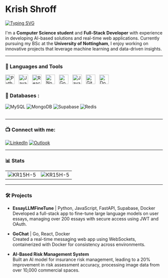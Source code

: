 # Krish Shroff

<a href="https://git.io/typing-svg"><img src="https://readme-typing-svg.herokuapp.com?font=Fira+Code&weight=900&pause=1000&color=4A13F7&width=435&lines=Full+Stack+Developer+and+AI+Engineer" alt="Typing SVG" /></a>

I'm a **Computer Science student** and **Full-Stack Developer** with experience in developing AI-based solutions and real-time web applications. Currently pursuing my BSc at the **University of Nottingham**, I enjoy working on innovative projects that leverage machine learning and data-driven insights.

---

### 🧰 Languages and Tools

<img align="left" alt="Python" width="30px" style="padding-right:10px;" src="https://cdn.jsdelivr.net/gh/devicons/devicon/icons/python/python-original.svg" />
<img align="left" alt="JavaScript" width="30px" style="padding-right:10px;" src="https://cdn.jsdelivr.net/gh/devicons/devicon/icons/javascript/javascript-original.svg" />
<img align="left" alt="React" width="30px" style="padding-right:10px;" src="https://cdn.jsdelivr.net/gh/devicons/devicon/icons/react/react-original.svg" />
<img align="left" alt="NodeJS" width="30px" style="padding-right:10px;" src="https://cdn.jsdelivr.net/gh/devicons/devicon/icons/nodejs/nodejs-original.svg" />
<img align="left" alt="Go" width="30px" style="padding-right:10px;" src="https://cdn.jsdelivr.net/gh/devicons/devicon/icons/go/go-original.svg" />
<img align="left" alt="Java" width="30px" style="padding-right:10px;" src="https://cdn.jsdelivr.net/gh/devicons/devicon/icons/java/java-original.svg" />
<img align="left" alt="Git" width="30px" style="padding-right:10px;" src="https://cdn.jsdelivr.net/gh/devicons/devicon/icons/git/git-original.svg" />
<img align="left" alt="Docker" width="30px" style="padding-right:10px;" src="https://cdn.jsdelivr.net/gh/devicons/devicon/icons/docker/docker-original.svg" />
<br />
<br />

### 🧰 Databases :

<div align="left">
   <img alt="MySQL" src="https://img.shields.io/badge/mysql-%2300f.svg?style=for-the-badge&logo=mysql&logoColor=white"/>
  <img alt="MongoDB" src ="https://img.shields.io/badge/MongoDB-4EA94B?style=for-the-badge&logo=mongodb&logoColor=white"/>
  <img alt="Supabase" src ="https://img.shields.io/badge/Supabase-3ECF8E?style=for-the-badge&logo=supabase&logoColor=white"/>
  <img alt="Redis" src="https://img.shields.io/badge/redis-%23DD0031.svg?style=for-the-badge&logo=redis&logoColor=white"/>
</div>
<br />

---

### 📺 Connect with me:
<div align="left">
  <a href="https://www.linkedin.com/in/krish--shroff/"><img alt="LinkedIn" src="https://img.shields.io/badge/linkedin-%230077B5.svg?style=for-the-badge&logo=linkedin&logoColor=white"/></a>
  <a href="mailto:psyks17@nottingham.ac.uk"><img alt="Outlook" src="https://img.shields.io/badge/Outlook-0078D4?style=for-the-badge&logo=microsoft-outlook&logoColor=white"/></a>
</div>

---

### 📊 Stats

<table>
  <tr>
    <td><img src="https://github-readme-stats.vercel.app/api?username=KR15H-5&show_icons=true&theme=dark&locale=en" alt="KR15H-5" /></td>
    <td><img src="https://github-readme-stats.vercel.app/api/top-langs?username=KR15H-5&show_icons=true&theme=dark&locale=en&layout=compact" alt="KR15H-5" /></td>
  </tr>
</table>

---

### 🛠️ Projects

- **EssayLLMFineTune** | Python, JavaScript, FastAPI, Supabase, Docker  
  Developed a full-stack app to fine-tune large language models on user essays, managing over 200 essays with secure access using JWT and OAuth.

- **GoChat** | Go, React, Docker  
  Created a real-time messaging web app using WebSockets, containerized with Docker for consistency across environments.

- **AI-Based Risk Management System**  
  Built an AI model for insurance risk management, leading to a 20% improvement in risk assessment accuracy, processing image data from over 10,000 commercial spaces.
